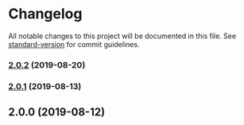 # Changelog

All notable changes to this project will be documented in this file. See [standard-version](https://github.com/conventional-changelog/standard-version) for commit guidelines.

### [2.0.2](https://github.com/hotdogee/scada-iot-hmi/compare/v2.0.1...v2.0.2) (2019-08-20)

### [2.0.1](https://github.com/hotdogee/scada-iot-hmi/compare/v2.0.0...v2.0.1) (2019-08-13)

## 2.0.0 (2019-08-12)

